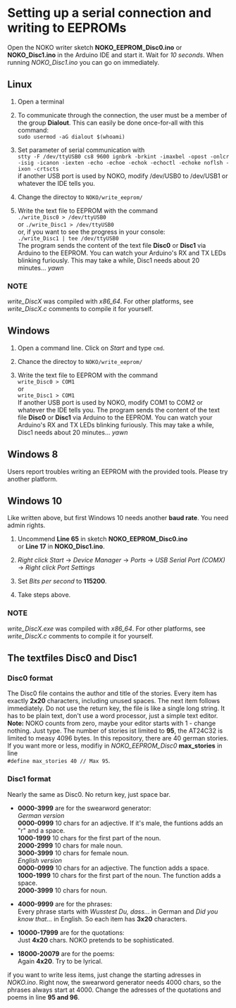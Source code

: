 # Setting up a serial connection and writing to EEPROMs

Open the NOKO writer sketch **NOKO_EEPROM_Disc0.ino** or **NOKO_Disc1.ino** in the Arduino IDE and start it. 
Wait for *10 seconds*. When running *NOKO_Disc1.ino* you can go on immediately.

## Linux

1. Open a terminal  

2. To communicate through the connection, the user must be a member of the group **Dialout**. This can easily be done once-for-all with this command:  
``` sudo usermod -aG dialout $(whoami) ```  

3. Set parameter of serial communication with  
``` stty -F /dev/ttyUSB0 cs8 9600 ignbrk -brkint -imaxbel -opost -onlcr -isig -icanon -iexten -echo -echoe -echok -echoctl -echoke noflsh -ixon -crtscts ```  
if another USB port is used by NOKO, modify /dev/USB0 to /dev/USB1 or whatever the IDE tells you.

4. Change the directoy to ` NOKO/write_eeprom/ `

5. Write the text file to EEPROM with the command  
``` ./write_Disc0 > /dev/ttyUSB0 ```  
or 
``` ./write_Disc1 > /dev/ttyUSB0 ```  
or, if you want to see the progress in your console:  
``` ./write_Disc1 | tee /dev/ttyUSB0 ```  
The program sends the content of the text file **Disc0** or **Disc1** via Arduino to the EEPROM. You can watch your Arduino's RX and TX LEDs blinking furiously. This may take a while, Disc1 needs about 20 minutes... *yawn*

### NOTE 
*write_DiscX* was compiled with *x86_64*. For other platforms, see *write_DiscX.c* comments to compile it for yourself.

## Windows

1. Open a command line. Click on *Start* and type ``` cmd ```.  

2. Chance the directoy to ` NOKO/write_eeprom/  `  

3. Write the text file to EEPROM with the command  
``` write_Disc0 > COM1 ```  
or  
``` write_Disc1 > COM1 ```  
If another USB port is used by NOKO, modify COM1 to COM2 or whatever the IDE tells you. The program sends the content of the text file **Disc0** or **Disc1** via Arduino to the EEPROM. You can watch your Arduino's RX and TX LEDs blinking furiously. This may take a while, Disc1 needs about 20 minutes... *yawn*

## Windows 8  

Users report troubles writing an EEPROM with the provided tools. Please try another platform.  

## Windows 10

Like written above, but first Windows 10 needs another **baud rate**. You need admin rights.  

1. Uncommend **Line 65** in sketch **NOKO_EEPROM_Disc0.ino**  
or **Line 17** in **NOKO_Disc1.ino**.  
  
2. *Right click Start* -> *Device Manager* -> *Ports* -> *USB Serial Port (COMX)* -> *Right click Port Settings*  

3. Set *Bits per second* to **115200**.

4. Take steps above.  

### NOTE 
*write_DiscX.exe* was compiled with *x86_64*. For other platforms, see *write_DiscX.c* comments to compile it for yourself.

## The textfiles Disc0 and Disc1

### Disc0 format
The Disc0 file contains the author and title of the stories. Every item has exactly **2x20** characters, including unused spaces. The next item follows immediately. Do not use the return key, the file is like a single long string. It has to be plain text, don't use a word processor, just a simple text editor. **Note:** NOKO counts from zero, maybe your editor starts with 1 - change nothing. Just type. The number of stories ist limited to **95**, the AT24C32 is limited to measy 4096 bytes. In this repository, there are 40 german stories. If you want more or less, modifiy in *NOKO_EEPROM_Disc0* **max_stories** in line  
``` #define max_stories 40 // Max 95 ```.  

### Disc1 format
Nearly the same as Disc0. No return key, just space bar. 
* **0000-3999** are for the swearword generator:  
*German version*  
**0000-0999** 10 chars for an adjective. If it's male, the funtions adds an "r" and a space.  
**1000-1999** 10 chars for the first part of the noun.  
**2000-2999** 10 chars for male noun.  
**3000-3999** 10 chars for female noun.  
*English version*  
**0000-0999** 10 chars for an adjective. The function adds a space.  
**1000-1999** 10 chars for the first part of the noun. The function adds a space.  
**2000-3999** 10 chars for noun.  

* **4000-9999** are for the phrases:  
Every phrase starts with *Wusstest Du, dass...* in German and *Did you know that...* in English. So each item has **3x20** characters.

* **10000-17999** are for the quotations:    
Just **4x20** chars. NOKO pretends to be sophisticated.

* **18000-20079** are for the poems:   
Again **4x20**. Try to be lyrical.

if you want to write less items, just change the starting adresses in *NOKO.ino*. Right now, the swearword generator needs 4000 chars, so the phrases always start at 4000. Change the adresses of the quotations and poems in line **95 and 96**.
